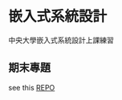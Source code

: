 # 嵌入式系統設計

中央大學嵌入式系統設計上課練習

## 期末專題

see this [REPO](https://github.com/Staler2019/Embedded-System-Design-Final-Project)
